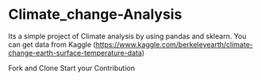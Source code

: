 # Climate_change-Analysis

Its a simple project of Climate analysis by using pandas and sklearn.
You can get data from Kaggle 
(https://www.kaggle.com/berkeleyearth/climate-change-earth-surface-temperature-data)

Fork and Clone 
Start your Contribution